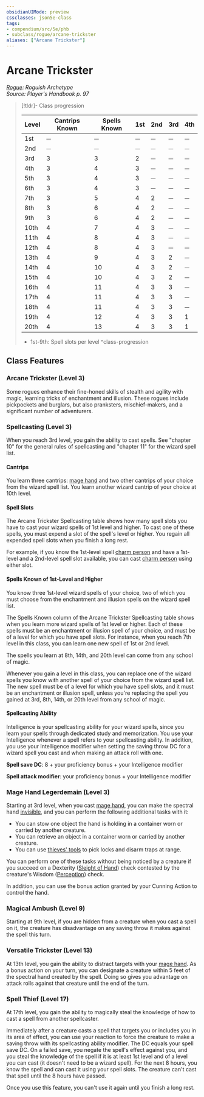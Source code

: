 ```yaml
---
obsidianUIMode: preview
cssclasses: json5e-class
tags:
- compendium/src/5e/phb
- subclass/rogue/arcane-trickster
aliases: ["Arcane Trickster"]
---
```

# Arcane Trickster
*[Rogue](rogue.md): Roguish Archetype*  
*Source: Player's Handbook p. 97*  

> [!tldr]- Class progression
> 
> | Level | Cantrips Known | Spells Known | 1st | 2nd | 3rd | 4th |
> |-------|----------------|--------------|-----|-----|-----|-----|
> | 1st | ⏤ | ⏤ | ⏤ | ⏤ | ⏤ | ⏤ |
> | 2nd | ⏤ | ⏤ | ⏤ | ⏤ | ⏤ | ⏤ |
> | 3rd | 3 | 3 | 2 | ⏤ | ⏤ | ⏤ |
> | 4th | 3 | 4 | 3 | ⏤ | ⏤ | ⏤ |
> | 5th | 3 | 4 | 3 | ⏤ | ⏤ | ⏤ |
> | 6th | 3 | 4 | 3 | ⏤ | ⏤ | ⏤ |
> | 7th | 3 | 5 | 4 | 2 | ⏤ | ⏤ |
> | 8th | 3 | 6 | 4 | 2 | ⏤ | ⏤ |
> | 9th | 3 | 6 | 4 | 2 | ⏤ | ⏤ |
> | 10th | 4 | 7 | 4 | 3 | ⏤ | ⏤ |
> | 11th | 4 | 8 | 4 | 3 | ⏤ | ⏤ |
> | 12th | 4 | 8 | 4 | 3 | ⏤ | ⏤ |
> | 13th | 4 | 9 | 4 | 3 | 2 | ⏤ |
> | 14th | 4 | 10 | 4 | 3 | 2 | ⏤ |
> | 15th | 4 | 10 | 4 | 3 | 2 | ⏤ |
> | 16th | 4 | 11 | 4 | 3 | 3 | ⏤ |
> | 17th | 4 | 11 | 4 | 3 | 3 | ⏤ |
> | 18th | 4 | 11 | 4 | 3 | 3 | ⏤ |
> | 19th | 4 | 12 | 4 | 3 | 3 | 1 |
> | 20th | 4 | 13 | 4 | 3 | 3 | 1 |
> 
> - 1st-9th: Spell slots per level
^class-progression


## Class Features

### Arcane Trickster (Level 3)

Some rogues enhance their fine-honed skills of stealth and agility with magic, learning tricks of enchantment and illusion. These rogues include pickpockets and burglars, but also pranksters, mischief-makers, and a significant number of adventurers.

### Spellcasting (Level 3)

When you reach 3rd level, you gain the ability to cast spells. See "chapter 10" for the general rules of spellcasting and "chapter 11" for the wizard spell list.

#### Cantrips

You learn three cantrips: [mage hand](/Systems/5e/spells/mage-hand.md) and two other cantrips of your choice from the wizard spell list. You learn another wizard cantrip of your choice at 10th level.

#### Spell Slots

The Arcane Trickster Spellcasting table shows how many spell slots you have to cast your wizard spells of 1st level and higher. To cast one of these spells, you must expend a slot of the spell's level or higher. You regain all expended spell slots when you finish a long rest.

For example, if you know the 1st-level spell [charm person](/Systems/5e/spells/charm-person.md) and have a 1st-level and a 2nd-level spell slot available, you can cast [charm person](/Systems/5e/spells/charm-person.md) using either slot.

#### Spells Known of 1st-Level and Higher

You know three 1st-level wizard spells of your choice, two of which you must choose from the enchantment and illusion spells on the wizard spell list.

The Spells Known column of the Arcane Trickster Spellcasting table shows when you learn more wizard spells of 1st level or higher. Each of these spells must be an enchantment or illusion spell of your choice, and must be of a level for which you have spell slots. For instance, when you reach 7th level in this class, you can learn one new spell of 1st or 2nd level.

The spells you learn at 8th, 14th, and 20th level can come from any school of magic.

Whenever you gain a level in this class, you can replace one of the wizard spells you know with another spell of your choice from the wizard spell list. The new spell must be of a level for which you have spell slots, and it must be an enchantment or illusion spell, unless you're replacing the spell you gained at 3rd, 8th, 14th, or 20th level from any school of magic.

#### Spellcasting Ability

Intelligence is your spellcasting ability for your wizard spells, since you learn your spells through dedicated study and memorization. You use your Intelligence whenever a spell refers to your spellcasting ability. In addition, you use your Intelligence modifier when setting the saving throw DC for a wizard spell you cast and when making an attack roll with one.

**Spell save DC**: 8 + your proficiency bonus + your Intelligence modifier

**Spell attack modifier**: your proficiency bonus + your Intelligence modifier

### Mage Hand Legerdemain (Level 3)

Starting at 3rd level, when you cast [mage hand](/Systems/5e/spells/mage-hand.md), you can make the spectral hand [invisible](/Systems/5e/rules/conditions.md#invisible), and you can perform the following additional tasks with it:

- You can stow one object the hand is holding in a container worn or carried by another creature.  
- You can retrieve an object in a container worn or carried by another creature.  
- You can use [thieves' tools](/Systems/5e/items/thieves-tools.md) to pick locks and disarm traps at range.  

You can perform one of these tasks without being noticed by a creature if you succeed on a Dexterity ([Sleight of Hand](/Systems/5e/rules/skills.md#Sleight%20of%20Hand)) check contested by the creature's Wisdom ([Perception](/Systems/5e/rules/skills.md#Perception)) check.

In addition, you can use the bonus action granted by your Cunning Action to control the hand.

### Magical Ambush (Level 9)

Starting at 9th level, if you are hidden from a creature when you cast a spell on it, the creature has disadvantage on any saving throw it makes against the spell this turn.

### Versatile Trickster (Level 13)

At 13th level, you gain the ability to distract targets with your [mage hand](/Systems/5e/spells/mage-hand.md). As a bonus action on your turn, you can designate a creature within 5 feet of the spectral hand created by the spell. Doing so gives you advantage on attack rolls against that creature until the end of the turn.

### Spell Thief (Level 17)

At 17th level, you gain the ability to magically steal the knowledge of how to cast a spell from another spellcaster.

Immediately after a creature casts a spell that targets you or includes you in its area of effect, you can use your reaction to force the creature to make a saving throw with its spellcasting ability modifier. The DC equals your spell save DC. On a failed save, you negate the spell's effect against you, and you steal the knowledge of the spell if it is at least 1st level and of a level you can cast (it doesn't need to be a wizard spell). For the next 8 hours, you know the spell and can cast it using your spell slots. The creature can't cast that spell until the 8 hours have passed.

Once you use this feature, you can't use it again until you finish a long rest.